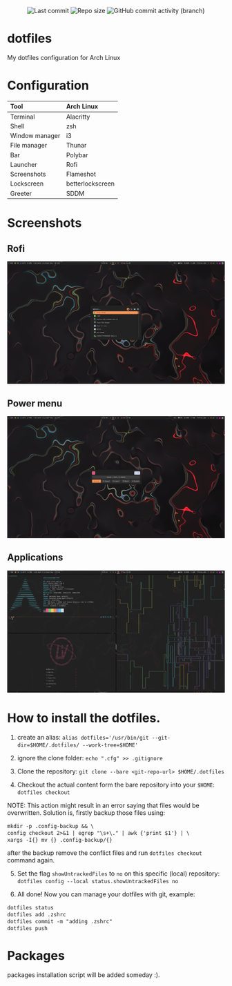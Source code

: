 <p align='center'>
    <img alt="Last commit" src="https://img.shields.io/github/last-commit/Ganji00/dotfiles-git?color=fce566&style=for-the-badge"/>
    <img alt="Repo size" src="https://img.shields.io/github/repo-size/Ganji00/dotfiles-git?color=fd9353&style=for-the-badge"/>
    <img alt="GitHub commit activity (branch)" src="https://img.shields.io/github/commit-activity/t/Ganji00/dotfiles-git?style=for-the-badge&color=fc618d">
</p>

# dotfiles
My dotfiles configuration for Arch Linux 

# Configuration
| Tool | Arch Linux |
|:-----|:-----------|
| Terminal | Alacritty |
| Shell | zsh |
| Window manager | i3 |
| File manager | Thunar |
| Bar | Polybar |
| Launcher | Rofi |
| Screenshots | Flameshot |
| Lockscreen | betterlockscreen |
| Greeter | SDDM |

# Screenshots

## Rofi

![rofi screenshot](.screenshots/rofi.png)

## Power menu
![power menu screenshot](.screenshots/power_menu.png)

## Applications
![applications screenshot](.screenshots/apps.png)


# How to install the dotfiles.

1. create an alias:
`alias dotfiles='/usr/bin/git --git-dir=$HOME/.dotfiles/ --work-tree=$HOME'`

2. ignore the clone folder:
`echo ".cfg" >> .gitignore`

3. Clone the repository:
`git clone --bare <git-repo-url> $HOME/.dotfiles`

4. Checkout the actual content form the bare repository into your `$HOME`:
`dotfiles checkout`

NOTE: This action might result in an error saying that files would be overwritten.
Solution is, firstly backup those files using:
```
mkdir -p .config-backup && \
config checkout 2>&1 | egrep "\s+\." | awk {'print $1'} | \
xargs -I{} mv {} .config-backup/{}
```
after the backup remove the conflict files and run `dotfiles checkout` command again.

5. Set the flag `showUntrackedFiles` to `no` on this specific (local) repository:
`dotfiles config --local status.showUntrackedFiles no`

6. All done! Now you can manage your dotfiles with git, example:
```
dotfiles status
dotfiles add .zshrc
dotfiles commit -m "adding .zshrc"
dotfiles push
```

# Packages

packages installation script will be added someday :). 
